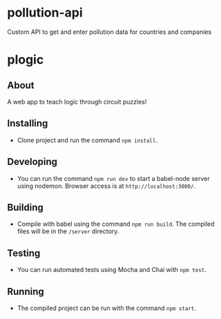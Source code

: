 # pollution-api
Custom API to get and enter pollution data for countries and companies
# plogic
## About
A web app to teach logic through circuit puzzles!
## Installing
* Clone project and run the command `npm install`.
## Developing
* You can run the command `npm run dev` to start a babel-node server using nodemon. Browser access is at `http://localhost:3000/`.
## Building
* Compile with babel using the command `npm run build`. The compiled files will be in
the `/server` directory.
## Testing
* You can run automated tests using Mocha and Chai with `npm test`.
## Running
* The compiled project can be run with the command `npm start`.
